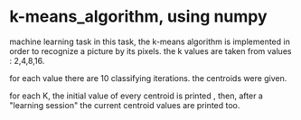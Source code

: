 # k-means_algorithm, using numpy
machine learning task
in this task, the k-means algorithm is implemented in order to recognize a picture by its pixels. 
the k values are taken from values : 2,4,8,16. 

for each value there are 10 classifying iterations. the centroids were given.

for each K, the initial value of every centroid is printed , then, after a "learning session" the current centroid values are printed too.
